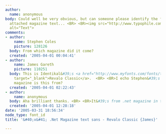 ```yaml
---
author:
  name: anonymous
body: Could well be very obvious, but can someone please identify the font in the
  attached magazine text... <BR> <BR><img src="http://www.typophile.com/forums/messages/83/68505.jpg"
  alt="Text">
comments:
- author:
    name: Stephen Coles
    picture: 128126
  body: From which magazine did it come?
  created: '2005-04-01 00:04:41'
- author:
    name: James Gareth
    picture: 110251
  body: This is Identikal&#39;s <a href="http://www.myfonts.com/fonts/t26/revalo-classic/light/testdrive.html?s=Canada%27s+B3+for+best&amp;p=48"
    target="_blank">Revalo Classic</a>.  <BR> <BR>I echo Stephen&#39;s question, which
    magazine is this from?
  created: '2005-04-01 02:22:43'
- author:
    name: anonymous
  body: Aha brilliant thanks. <BR> <BR>It&#39;s from .net magazine in the UK.
  created: '2005-04-01 12:28:18'
date: '2005-03-31 18:56:34'
node_type: font_id
title: '&#40;x&#41; .Net Magazine text sans - Revalo Classic {James}'

---
```

